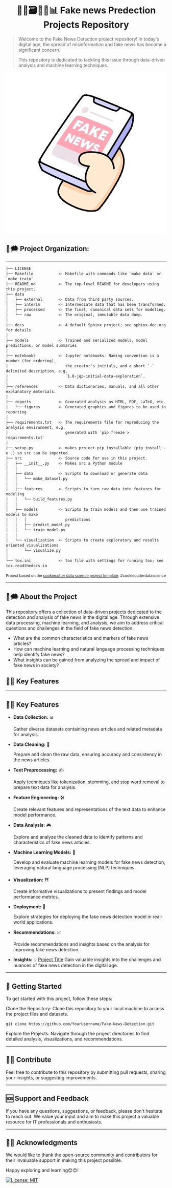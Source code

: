 <h1 align="center"> 👨‍💻🗃️🕵🏻📊 Fake news Predection Projects Repository </h1>

>  Welcome to the Fake News Detection project repository! In today's digital age, the spread of misinformation and fake news has become a significant concern. 
> 
> This repository is dedicated to tackling this issue through data-driven analysis and machine learning techniques.


<p align="center">
  <img src="https://github.com/EljayiYassir/GIF-IMG-File/blob/004f393e177eb71b0fb7370132eb1d4c859f5548/GIF/fake_news.webp" width="750" />
</p>

## 📃🗯 Project Organization:
------------

    ├── LICENSE
    ├── Makefile           <- Makefile with commands like `make data` or `make train`
    ├── README.md          <- The top-level README for developers using this project.
    ├── data
    │   ├── external       <- Data from third party sources.
    │   ├── interim        <- Intermediate data that has been transformed.
    │   ├── processed      <- The final, canonical data sets for modeling.
    │   └── raw            <- The original, immutable data dump.
    │
    ├── docs               <- A default Sphinx project; see sphinx-doc.org for details
    │
    ├── models             <- Trained and serialized models, model predictions, or model summaries
    │
    ├── notebooks          <- Jupyter notebooks. Naming convention is a number (for ordering),
    │                         the creator's initials, and a short `-` delimited description, e.g.
    │                         `1.0-jqp-initial-data-exploration`.
    │
    ├── references         <- Data dictionaries, manuals, and all other explanatory materials.
    │
    ├── reports            <- Generated analysis as HTML, PDF, LaTeX, etc.
    │   └── figures        <- Generated graphics and figures to be used in reporting
    │
    ├── requirements.txt   <- The requirements file for reproducing the analysis environment, e.g.
    │                         generated with `pip freeze > requirements.txt`
    │
    ├── setup.py           <- makes project pip installable (pip install -e .) so src can be imported
    ├── src                <- Source code for use in this project.
    │   ├── __init__.py    <- Makes src a Python module
    │   │
    │   ├── data           <- Scripts to download or generate data
    │   │   └── make_dataset.py
    │   │
    │   ├── features       <- Scripts to turn raw data into features for modeling
    │   │   └── build_features.py
    │   │
    │   ├── models         <- Scripts to train models and then use trained models to make
    │   │   │                 predictions
    │   │   ├── predict_model.py
    │   │   └── train_model.py
    │   │
    │   └── visualization  <- Scripts to create exploratory and results oriented visualizations
    │       └── visualize.py
    │
    └── tox.ini            <- tox file with settings for running tox; see tox.readthedocs.io

<p><small>Project based on the <a target="_blank" href="https://drivendata.github.io/cookiecutter-data-science/">cookiecutter data science project template</a>. #cookiecutterdatascience</small></p>

------------


## 📃🗯 About the Project

This repository offers a collection of data-driven projects dedicated to the detection and analysis of fake news in the digital age. Through extensive data processing, machine learning, and analysis, we aim to address critical questions and challenges in the field of fake news detection:

- What are the common characteristics and markers of fake news articles?
- How can machine learning and natural language processing techniques help identify fake news?
- What insights can be gained from analyzing the spread and impact of fake news in society?

## 📑📝 Key Features
------------

## 📑📝 Key Features

- **Data Collection:** 📊
  
  Gather diverse datasets containing news articles and related metadata for analysis.

- **Data Cleaning:** 🧹
  
  Prepare and clean the raw data, ensuring accuracy and consistency in the news articles.

- **Text Preprocessing:** ✍️

  Apply techniques like tokenization, stemming, and stop word removal to prepare text data for analysis.

- **Feature Engineering:** 🛠️

  Create relevant features and representations of the text data to enhance model performance.

- **Data Analysis:** 🎮 

  Explore and analyze the cleaned data to identify patterns and characteristics of fake news articles.

- **Machine Learning Models:** 🤖 

  Develop and evaluate machine learning models for fake news detection, leveraging natural language processing (NLP) techniques.

- **Visualization:** ⛩️ 

  Create informative visualizations to present findings and model performance metrics.

- **Deployment:** 🚀 

  Explore strategies for deploying the fake news detection model in real-world applications.

- **Recommendations:** 📈 

  Provide recommendations and insights based on the analysis for improving fake news detection.

- **Insights:** 💡 [Project Title](link)
  Gain valuable insights into the challenges and nuances of fake news detection in the digital age.

------------

## 🚀 Getting Started
To get started with this project, follow these steps:

Clone the Repository: Clone this repository to your local machine to access the project files and datasets.

```
git clone https://github.com/YourUsername/Fake-News-Detection.git
```
Explore the Projects: Navigate through the project directories to find detailed analysis, visualizations, and recommendations.

------------

## 🤝🏼 Contribute
Feel free to contribute to this repository by submitting pull requests, sharing your insights, or suggesting improvements.

------------
## 🆘 Support and Feedback
If you have any questions, suggestions, or feedback, please don't hesitate to reach out. We value your input and aim to make this project a valuable resource for IT professionals and enthusiasts.

------------
## 🙏🏻 Acknowledgments
We would like to thank the open-source community and contributors for their invaluable support in making this project possible.

Happy exploring and learning😊😊!


[![License: MIT](https://img.shields.io/badge/License-MIT-yellow.svg)](https://opensource.org/licenses/MIT)

